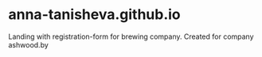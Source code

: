 # anna-tanisheva.github.io
Landing with registration-form for brewing company.
Created for company ashwood.by
